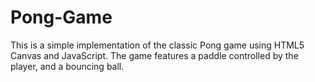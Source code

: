 # Pong-Game
  This is a simple implementation of the classic Pong game using HTML5 Canvas and JavaScript.
  The game features a paddle controlled by the player, and a bouncing ball.
